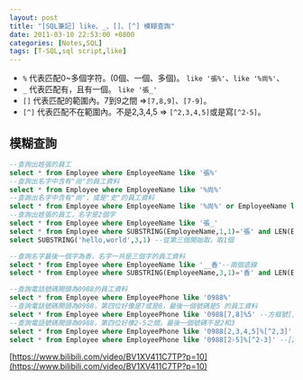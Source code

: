 ```yaml
---
layout: post
title: "[SQL筆記] like、_、[]、[^] 模糊查詢"
date: 2011-03-10 22:53:00 +0800
categories: [Notes,SQL]
tags: [T-SQL,sql script,like]
---
```


- `%` 代表匹配0~多個字符。(0個、一個、多個)。
`like '張%'`、`like '%尚%'`、
- `_` 代表匹配有，且有一個。 `like '張_'`
- `[]` 代表匹配的範圍內。7到9之間 =>`[7,8,9]`、`[7-9]`。
- `[^]` 代表匹配不在範圍內。不是2,3,4,5 => `[^2,3,4,5]`或是寫`[^2-5]`。


## 模糊查詢

```sql
--查詢出姓張的員工
select * from Employee where EmployeeName like '張%'
--查詢出名字中含有"尚"的員工資料
select * from Employee where EmployeeName like '%尚%'
--查詢出名字中含有"尚"，或是"史"的員工資料
select * from Employee where EmployeeName like '%尚%' or EmployeeName like '%史%'
--查詢出姓張的員工，名字是2個字
select * from Employee where EmployeeName like '張_'
select * from Employee where SUBSTRING(EmployeeName,1,1)='張' and LEN(EmployeeName)=2
select SUBSTRING('hello,world',3,1) --從第三個開始取，取1個

--查詢名字最後一個字為香，名字一共是三個字的員工資料
select * from Employee where EmployeeName like '__香'--兩個底線
select * from Employee where SUBSTRING(EmployeeName,3,1)='香' and LEN(EmployeeName) = 3

--查詢電話號碼開頭為0988的員工資料
select * from Employee where EmployeePhone like '0988%'
--查詢電話號碼開頭為0988，第四位好像是7或是8，最後一個號碼是5 的員工資料
select * from Employee where EmployeePhone like '0988[7,8]%5' --方框號[]代表 匹配的範圍內
--查詢電話號碼開頭為0988，第四位好像2-5之間，最後一個號碼不是2和3
select * from Employee where EmployeePhone like '0988[2,3,4,5]%[^2,3]'
select * from Employee where EmployeePhone like '0988[2-5]%[^2-3]' --[2-5]代表2到5之間
```


[https://www.bilibili.com/video/BV1XV411C7TP?p=10](https://www.bilibili.com/video/BV1XV411C7TP?p=10)
